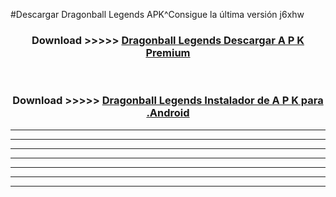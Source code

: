 #Descargar Dragonball Legends  APK^Consigue la última versión j6xhw



<div align="center">
<h3>Download >>>>> <a href="https://es-sites.web.app/?es= Dragonball Legends ">Dragonball Legends  Descargar A P K Premium</a></h3><br>

<h3>Download >>>>> <a href="https://es-sites.web.app/?es= Dragonball Legends ">Dragonball Legends  Instalador de A P K para .Android</a></h3>
</div>


----------------------------------------------------------

----------------------------------------------------------

----------------------------------------------------------

----------------------------------------------------------

----------------------------------------------------------

----------------------------------------------------------

----------------------------------------------------------


